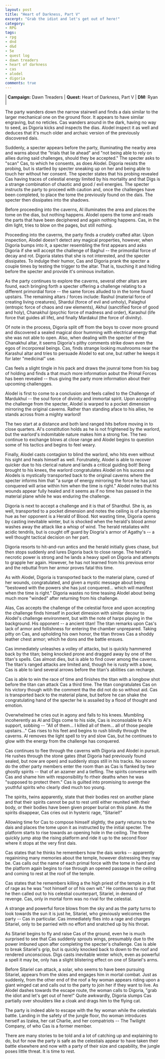 ```yaml
---
layout: post
title: "Heart of Darkness, Part V"
excerpt: "Grab the idiot and let's get out of here!"
category:
- RPG
tags:
- rpg
- dnd
- d&d
- 5e
- quest log
- dawn treaders
- heart of darkness
- cas
- alodel
- digoria
comments: true
---
```


| **Campaign:** Dawn Treaders | **Quest:** Heart of Darkness, Part V | **DM:** Ryan |

The party wanders down the narrow stairwell and finds a dais similar to the larger mechanical one on the ground floor.  It appears to have similar engraving, but no reticles.  Cas wanders around in the dark, having no way to seed, as Digoria kicks and inspects the dias.  Alodel inspect it as well and deduces that it's much older and archaic version of the previously discovered dais.

Suddenly, a specter appears before the party, illuminating the nearby area and warns about the "trials that lie ahead" and "not being able to rely on allies during said challenges, should they be accepted."  The specter asks to "scan" Cas, to which he consents, as does Alodel.  Digoria resists the probing, but is startled by specter sneaking up on her and being able to touch her without her consent.  The specter states that his probing revealed Cas having traces of celestial energy limited by his mortality and that Digs is a strange combination of chaotic and good / evil energies.  The specter instructs the party to proceed with caution and, once the challenges have been completed, to place the tome the previously found on the dais.  The specter then dissipates into the shadows.

Before proceeding into the caverns, Al illuminates the area and places the tome on the dias, but nothing happens.  Alodel opens the tome and reads the parts that have been deciphered and again nothing happens.  Cas, in the dim light, tries to blow on the pages, but still nothing.

Proceeding into the caverns, the party finds a crudely crafted altar.  Upon inspection, Alodel doesn't detect any magical properties, however, when Digoria bumps into it, a specter resembling the first appears and asks Digoria if she will accept the challenge of Baghul -- the primordial force of decay and rot.  Digoria states that she is not interested, and the specter dissipates.  To indulge their humor, Cas and Digoria prank the specter a couple times by testing the trigger to the altar.  That is, touching it and hiding before the specter and provide it's ominous invitation.

As the party continues to explore the caverns, several other altars are found, each bringing forth a specter offering a challenge relating to a different primordial force -- the same forces alluded to in the tome found upstairs.  The remaining altars / forces include:  Rashul (material force of creating living creatures), Shardul (force of evil and unholy), Palaghul (entropic force of chaos and raw elements), Akhul (sanctified force of good and holy), Chanakhul (psychic force of madness and order), Karashul (life force that guides all life), and finally Mardakul (the force of divinity).

Of note in the process, Digoria split off from the boys to cover more ground and discovered a sealed magical door humming with electrical energy that she was not able to open.  Also, when dealing with the specter of the Chanakhul altar, it seems Digoria's pithy comments strike down even the egos of incorporeal beings.  Cas, finds strange looking mushrooms near the Karashul altar and tries to persuade Alodel to eat one, but rather he keeps it for later "medicinal" use.

Cas feels a slight tingle in his pack and draws the jounral tome from his bag of holding and finds a that much more information aobut the Primal Forces has been revealed -- thus giving the party more information about their upcoming challengges.

Alodel is first to come to a conclusion and feels called to the Challenge of Mardukhul -- the soul force of divinity and immortal spirit.  Upon accepting the challenge from the specter, Alodel is warped to a pocket dimension mirroring the original caverns.  Rather than standing aface to his allies, he stands across from a mighty warlord!

The two start at a distance and both land ranged hits before moving in to close quarters.  Al's constitution holds as he is not frightened by the warlord, but the warlord's indomitable nature makes him a strong foe.  The two continue to exchange blows at close range and Alodel begins to question some of his tactics and begins to feel weary.

Finally, Alodel casts contagion to blind the warlord, who hits even without his sight and heals himself as well.  Forutnately, Alodel is able to recover quicker due to his clerical nature and lands a critical guiding bolt!  Being brought to his knees, the warlord congratulates Alodel on his sucess and Alodels is mystically transported back to the original caverns where the specter informs him that "a surge of energy mirroring the force he has just conquered will arise within him when the time is right."  Alodel notes that his wounds appear fully healed and it seems as if no time has passed in the material plane while he was enduring the challenge.

Digoria is next to accept a challenge and it is that of Shardhul.  She is, as well, transported to a pocket dimension and notes the ceiling is of a burning hue as her opponent is a Herald of Blood.  Not wasting time, Digoria opens by casting inevitable winter, but is shocked when the herald's blood armor washes away the attack like a whisp of wind.  The herald retaliates wiht acidic tendrils, but is cought off guard by Diogria's armor of Agathy's -- a well thought tactical decision on her part.

Digoria resorts to hit-and-run antics and the herald initially gives chase, but then stops suddenly and lures Digoria back to close range.  The herald's necrotic power is strong and he lands a heavy spell on Digoria and attempts to grapple her again.  However, he has not learned from his previous error and the rebuttal from her armor proves fatal this time.

As with Alodel, Digoria is transported back to the material plane, cured of her wounds, congratulated, and given a mystic message about being "bestowed with the powers she has just conquered... which will manifest when the time is right."  Digoria wastes no time teasing Alodel about being much more "winded" after returning from his challenge.

Alas, Cas accepts the challenge of the celestial force and upon accepting the challenge finds himself in pocket dimesion with similar decour to Alodel's challenge environment, but with the note of harps playing in the background.  His opponent -- a ancient titan!  The titan remarks upon Cas's lack of armor and follishness for entering the chamber unprepared.  Taking pitty on Cas, and upholding his own honor, the titan throws Cas a shoddy leather chest armor; which he dons and the battle ensues.

Cas immediately unleashes a volley of attacks, but is quickly hammered back by the titan; being knocked prone and dragged away by one of the titan's spells.  Cas almost dies, but is able to find cover among the caverns.  The titan's ranged attacks are limited and, though he is rusty with a bow, Cas is able to land several arrows before the titan's abilities can recharge.

Cas is able to win the race of time and finishes the titan with a longbow shot before the titan can attack Cas a third time.  The titan congratulates Cas on his victory though witih the comment tha the did not do so without aid.  Cas is transported back to the material plane, but before he can shake the congratulating hand of the specter he is assailed by a flood of thought and emotion.

Overwhelmed he cries out in agony and falls to his knees.  Mumbling incoherently as Al and Digs come to his side, Cas is inconsolable to Al's support, sobbing -- "All of them... I killed all of them... all of those people upstairs..."  Cas rises to his feet and begins to rush blindly through the caverns.  Al removes the light spell to try and slow Cas, but he continues to glow with the energy from the challenge has conquered.

Cas continues to flee through the caverns with Digoria and Alodel in pursuit.  He rushes through the stone gates (that Digoria had previously found sealed, but now are open) and suddenly stops still in his tracks.  No sooner do the other party members enter the room than as Cas is flanked by two ghostly spirits -- that of an azamer and a tiefling.  The spirits converse with Cas and shame him with responsibility fo rtheir deaths when he was "supposed to protect them."  Cas is guilted into promising to avenge the youthful spirits who clearly died much too young.

The spirits, twins apparently, state that their bodies rest on another plane and that their spirits cannot be put to rest until either reunited with their body, or their bodies have been given proper burial on this plane.  As the spirits disappear, Cas cries out in hysteric rage, "Sitariel!"

Allowing time for Cas to compose himself slightly, the party returns to the dais and places the tome upon it as instructed by the initial specter.  The platform starts to rise towards an opening hole in the ceiling.  The three quickly jump atop the rising platform and ride it up to the second floor where it stops at the very first dais.

Cas states that he thinks he remembers how the dais works -- apparently regainining many memories about the temple, however distressing they may be.  Cas calls out the name of each primal force with the tome in hand and the platform again begins to rise through an opened passage in the ceiling and coming to rest at the roof of the temple.

Cas states that he remembers killing a the high priest of the temple in a fit of rage as he was "not himself or of his own wit."  He continues to say that he then called out to his celestial counterpart, Sitariel, in demand of revenge.  Cas, only in mortal form was no rival for the celestial.

A strange and powerful force blows from the sky and as the party turns to look towards the sun it is just he, Sitariel, who greviously welcomes the party -- Cas in particular.  Cas immediately flies into a rage and charges Sitariel, only to be parried with no effort and snatched up by his throat.

As Sitariel begins to fly and raise Cas of the ground, even he is much surprised to see that Cas suddenly sprouts wings, presumably due to the power imbuned upon after completing the specter's challenge.  Cas is able to break Sitariel's grip, but is quickly knocked back to down to the roof and rendered unconscious.  Digs casts inevitable winter which, even as powerful a spell it may be, only has a slight blistering effect on one of Sitariel's arms.

Before Sitariel can attack, a solar, who seems to have been pursuing Sitariel, appears from the skies and engages him in mortal combat.  Just as suddenly, from the other end of the roof a fey woman appears riding upon a giant winged cat and calls out to the party to join her if they want to live.  As Alodel dashes towards the escape route, the woman calls to Digoria, "grab the idiot and let's get out of here!"  Quite awkwardly, Digoria slumps Cas partially over shoulders like a cloak and drags him to the flying cat.

The party is indeed able to escape with the fey woman while the celestials battle.  Landing in the safety of the jungle floor, tho woman introduces herself as Izalea, her cat Charlie, and her compatriots -- The Twilight Company, of who Cas is a former member.

There are many stories to be told and a lot of catching up and explaining to do, but for now the party is safe as the celestials appear to have taken their battle elsewhere and now with a party of their size and capability, the jungle poses little threat.  It is time to rest.